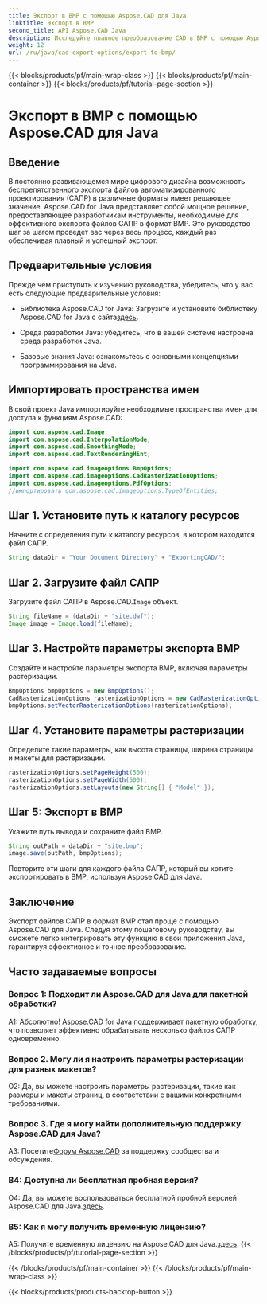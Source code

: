 ```yaml
---
title: Экспорт в BMP с помощью Aspose.CAD для Java
linktitle: Экспорт в BMP
second_title: API Aspose.CAD Java
description: Исследуйте плавное преобразование CAD в BMP с помощью Aspose.CAD для Java. Следуйте нашему пошаговому руководству для эффективного и точного экспорта.
weight: 12
url: /ru/java/cad-export-options/export-to-bmp/
---
```


{{< blocks/products/pf/main-wrap-class >}}
{{< blocks/products/pf/main-container >}}
{{< blocks/products/pf/tutorial-page-section >}}

# Экспорт в BMP с помощью Aspose.CAD для Java

## Введение

В постоянно развивающемся мире цифрового дизайна возможность беспрепятственного экспорта файлов автоматизированного проектирования (САПР) в различные форматы имеет решающее значение. Aspose.CAD for Java представляет собой мощное решение, предоставляющее разработчикам инструменты, необходимые для эффективного экспорта файлов САПР в формат BMP. Это руководство шаг за шагом проведет вас через весь процесс, каждый раз обеспечивая плавный и успешный экспорт.

## Предварительные условия

Прежде чем приступить к изучению руководства, убедитесь, что у вас есть следующие предварительные условия:

- Библиотека Aspose.CAD for Java: Загрузите и установите библиотеку Aspose.CAD for Java с сайта[здесь](https://releases.aspose.com/cad/java/).

- Среда разработки Java: убедитесь, что в вашей системе настроена среда разработки Java.

- Базовые знания Java: ознакомьтесь с основными концепциями программирования на Java.

## Импортировать пространства имен

В свой проект Java импортируйте необходимые пространства имен для доступа к функциям Aspose.CAD:

```java
import com.aspose.cad.Image;
import com.aspose.cad.InterpolationMode;
import com.aspose.cad.SmoothingMode;
import com.aspose.cad.TextRenderingHint;

import com.aspose.cad.imageoptions.BmpOptions;
import com.aspose.cad.imageoptions.CadRasterizationOptions;
import com.aspose.cad.imageoptions.PdfOptions;
//импортировать com.aspose.cad.imageoptions.TypeOfEntities;
```

## Шаг 1. Установите путь к каталогу ресурсов

Начните с определения пути к каталогу ресурсов, в котором находится файл САПР.

```java
String dataDir = "Your Document Directory" + "ExportingCAD/";
```

## Шаг 2. Загрузите файл САПР

 Загрузите файл САПР в Aspose.CAD.`Image` объект.

```java
String fileName = (dataDir + "site.dwf");
Image image = Image.load(fileName);
```

## Шаг 3. Настройте параметры экспорта BMP

Создайте и настройте параметры экспорта BMP, включая параметры растеризации.

```java
BmpOptions bmpOptions = new BmpOptions();
CadRasterizationOptions rasterizationOptions = new CadRasterizationOptions();
bmpOptions.setVectorRasterizationOptions(rasterizationOptions);
```

## Шаг 4. Установите параметры растеризации

Определите такие параметры, как высота страницы, ширина страницы и макеты для растеризации.

```java
rasterizationOptions.setPageHeight(500);
rasterizationOptions.setPageWidth(500);
rasterizationOptions.setLayouts(new String[] { "Model" });
```

## Шаг 5: Экспорт в BMP

Укажите путь вывода и сохраните файл BMP.

```java
String outPath = dataDir + "site.bmp";
image.save(outPath, bmpOptions);
```

Повторите эти шаги для каждого файла САПР, который вы хотите экспортировать в BMP, используя Aspose.CAD для Java.

## Заключение

Экспорт файлов САПР в формат BMP стал проще с помощью Aspose.CAD для Java. Следуя этому пошаговому руководству, вы сможете легко интегрировать эту функцию в свои приложения Java, гарантируя эффективное и точное преобразование.

## Часто задаваемые вопросы

### Вопрос 1: Подходит ли Aspose.CAD для Java для пакетной обработки?

А1: Абсолютно! Aspose.CAD for Java поддерживает пакетную обработку, что позволяет эффективно обрабатывать несколько файлов САПР одновременно.

### Вопрос 2. Могу ли я настроить параметры растеризации для разных макетов?

О2: Да, вы можете настроить параметры растеризации, такие как размеры и макеты страниц, в соответствии с вашими конкретными требованиями.

### Вопрос 3. Где я могу найти дополнительную поддержку Aspose.CAD для Java?

 A3: Посетите[Форум Aspose.CAD](https://forum.aspose.com/c/cad/19) за поддержку сообщества и обсуждения.

### В4: Доступна ли бесплатная пробная версия?

 О4: Да, вы можете воспользоваться бесплатной пробной версией Aspose.CAD для Java.[здесь](https://releases.aspose.com/).

### В5: Как я могу получить временную лицензию?

 A5: Получите временную лицензию на Aspose.CAD для Java.[здесь](https://purchase.aspose.com/temporary-license/).
{{< /blocks/products/pf/tutorial-page-section >}}

{{< /blocks/products/pf/main-container >}}
{{< /blocks/products/pf/main-wrap-class >}}

{{< blocks/products/products-backtop-button >}}
